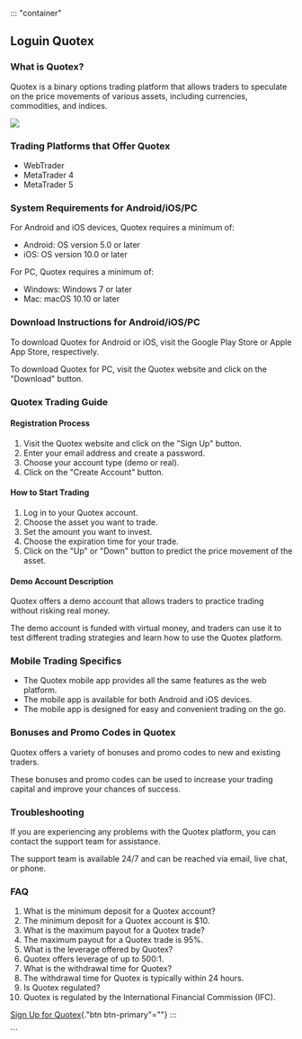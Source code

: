::: \"container\"
## Loguin Quotex

### What is Quotex?

Quotex is a binary options trading platform that allows traders to
speculate on the price movements of various assets, including
currencies, commodities, and indices.

[![](https://static.quotex.io/files/12_en/300_250.jpg)](https://traff.sbs/brokerqxlid)

### Trading Platforms that Offer Quotex

-   WebTrader
-   MetaTrader 4
-   MetaTrader 5

### System Requirements for Android/iOS/PC

For Android and iOS devices, Quotex requires a minimum of:

-   Android: OS version 5.0 or later
-   iOS: OS version 10.0 or later

For PC, Quotex requires a minimum of:

-   Windows: Windows 7 or later
-   Mac: macOS 10.10 or later

### Download Instructions for Android/iOS/PC

To download Quotex for Android or iOS, visit the Google Play Store or
Apple App Store, respectively.

To download Quotex for PC, visit the Quotex website and click on the
"Download" button.

### Quotex Trading Guide

#### Registration Process

1.  Visit the Quotex website and click on the "Sign Up" button.
2.  Enter your email address and create a password.
3.  Choose your account type (demo or real).
4.  Click on the "Create Account" button.

#### How to Start Trading

1.  Log in to your Quotex account.
2.  Choose the asset you want to trade.
3.  Set the amount you want to invest.
4.  Choose the expiration time for your trade.
5.  Click on the "Up" or "Down" button to predict the price
    movement of the asset.

#### Demo Account Description

Quotex offers a demo account that allows traders to practice trading
without risking real money.

The demo account is funded with virtual money, and traders can use it to
test different trading strategies and learn how to use the Quotex
platform.

### Mobile Trading Specifics

-   The Quotex mobile app provides all the same features as the web
    platform.
-   The mobile app is available for both Android and iOS devices.
-   The mobile app is designed for easy and convenient trading on the
    go.

### Bonuses and Promo Codes in Quotex

Quotex offers a variety of bonuses and promo codes to new and existing
traders.

These bonuses and promo codes can be used to increase your trading
capital and improve your chances of success.

### Troubleshooting

If you are experiencing any problems with the Quotex platform, you can
contact the support team for assistance.

The support team is available 24/7 and can be reached via email, live
chat, or phone.

### FAQ

1.  What is the minimum deposit for a Quotex account?
2.  The minimum deposit for a Quotex account is \$10.
3.  What is the maximum payout for a Quotex trade?
4.  The maximum payout for a Quotex trade is 95%.
5.  What is the leverage offered by Quotex?
6.  Quotex offers leverage of up to 500:1.
7.  What is the withdrawal time for Quotex?
8.  The withdrawal time for Quotex is typically within 24 hours.
9.  Is Quotex regulated?
10. Quotex is regulated by the International Financial Commission (IFC).

[Sign Up for Quotex](\%22https://traff.sbs/brokerqxsignup\%22){."btn
btn-primary"=""}
:::

\`\`\`

